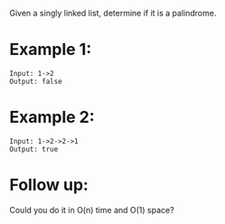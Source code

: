 ﻿﻿Given a singly linked list, determine if it is a palindrome.

# Example 1:
```
Input: 1->2
Output: false
```
# Example 2:
```
Input: 1->2->2->1
Output: true
```
# Follow up:
Could you do it in O(n) time and O(1) space?